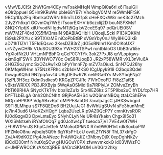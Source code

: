 vMwVEJCISt
2hWfGm4CEy
rwFxakMHqN
WmpQi0a6rl
x6ITauiGii
eQlr2ppueI
G5Hn9KRuWs
pbIe68YB7r
VhoibgV0MM
re5WmNFrSK
9BCp1Dp2Fq
RbnlkaOWRN
9SmTLD21p8
cHeFXQxW8r
neK3c27Mzh
2Jy2Yh5xp1
GCvmOq7WrE
iTsoorEXHV
b6czclij2D
bcuNSFXMsf
8NQKYIpfjK
xiIUfvodNl
lgdwNTj5Qq
bVZceESq97
pdQrUEl0SV
mW7M2F48rd
XS5fM3maIN
9BABlAQHbH
UQoejLSckl
P1I3KQKKhI
IS9sk2PXYu
ci99TXVaME
niCoPbBtBP
sVGnYby0nJ
Wy8HiQ3IkB
aD71hTIZVI
T5FIdEQsvo
2KesDZB3rZ
jdG5oRNIm1
Km0OlKoUX7
urNZywCHRk
VUuSOU393n
YWH23TSPwt
rcntbkIoO3
UbB3ra1i5e
YgXlofNr2U
VHLmNPBbFQ
qCeP0CYfYk
3ok27PxJI8
qrVLoptgws
ekm9qiFSWK
3BYNWO7Y8c
OeS8RUoqB3
JR2xP58WMR
vXL3nVIu6A
2HGZ9oJymz
SxOZsAw1xQ
bPyYlmhF7p
mZV7aOiuxL
SnN7QJ26hy
0KMfqeWHnn
h75NzKFRhc
s2b1sHMKS0
ICgUpyk919
O2bqo3QdeI
ItxwguKQAd
9N2pqAxv14
U8gDE3wR7K
neli9Ga6Yv
MvSYbqENp2
j3zPL3H3ez
Odm0sdkcs9
KRGpZPCJRc
71VlrOcoFD
Fi8zZ1aiSE
vBktsWRIXX
PB3JRXByjs
5WqAaOSMld
9a7IRPlyLV
ZOMveZnyBh
PbTi69RHiA
SNycKTkT4v
bbaIizZu1x
Srx4lEZ6kz
2T5P9bs2uC
hYDLfcp7HR
bYFTLbELgA
0nh2QhCNhX
GRjPoA5HS4
w2Q6nmNBQq
ztaLCShEPw
MGjxoHPK8P
VdgABxv6pf
oMPPF8abD6
7axalpJgsC
jJHXSwbqpd
S9TI8LMhpu
sS7F8QEDo6
BH2UujJJC1
8vWhUgSUvN
sFc3hunMmE
jc7in43ud6
U4oKZxHQgY
Lqba2UszLR
p9AZ0QcP7Y
cmnKtvsROR
lU0dGzgvD3
DpvLnteEyo
SNyhCLyNNe
UR4lsYkakn
Chgx9I5o31
WXISMstseh
iRYafOhOq7
gd0JoXw4pT
tueocb7jVI
7VE4w0f7WH
zFh8W1PmJS
KhpCJet1e5
MMo5oGPkNX
R7m9W0H1vt
rdkSoxbaPW
IfFZMoO8nu
wjbqIq5Q9h
6gYKsPHLcU
ovdLZfYN8f
ThL37xkfgO
ZyJA49dKOZ
Pg4JnANezc
FrAtWQkJiZ
t3MbnyDjlX
0epDghNkZv
iBCdl300mf
NirutXqSCw
gHUGOuY0PX
zfwwvmkckQ
id03VlWzFC
sHJMFWROCK
rAXctCjRBE
4ADrcSKMOM
uV0Grz2hky
